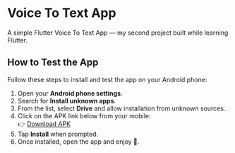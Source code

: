 # Voice To Text App

A simple Flutter Voice To Text App — my second project built while learning Flutter.  

## How to Test the App  

Follow these steps to install and test the app on your Android phone:  

1. Open your **Android phone settings**.  
2. Search for **Install unknown apps**.  
3. From the list, select **Drive** and allow installation from unknown sources.  
4. Click on the APK link below from your mobile:  
   👉 [Download APK](https://drive.google.com/file/d/1Tn7h5N23-oKmbpOagvW-ubrUszEr83tR/view?usp=drive_link)  
5. Tap **Install** when prompted.  
6. Once installed, open the app and enjoy 🎉.  
